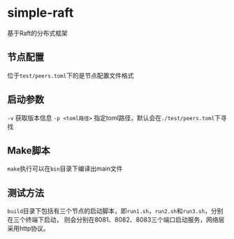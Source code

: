 # simple-raft

基于Raft的分布式框架

## 节点配置

位于`test/peers.toml`下的是节点配置文件格式

## 启动参数

`-v` 获取版本信息
`-p <toml路径>` 指定toml路径，默认会在`./test/peers.toml`下寻找

## Make脚本

`make`执行可以在`bin`目录下编译出main文件

## 测试方法

`build`目录下包括有三个节点的启动脚本，即`run1.sh`，`run2.sh`和`run3.sh`，分别在三个终端下启动，
则会分别在8081、8082、8083三个端口启动服务，网络层采用http协议。